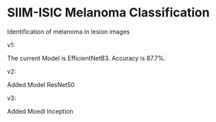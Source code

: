 # SIIM-ISIC Melanoma Classification
 Identification of melanoma in lesion images
 
 v1:
 
 The current Model is EfficientNetB3. Accuracy is 87.7%. 

 v2:

 Added Model ResNet50

 v3:

 Added Moedl Inception
